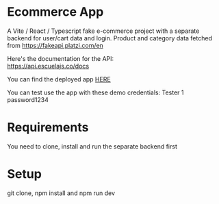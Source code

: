 # Ecommerce App

A Vite / React / Typescript fake e-commerce project with a separate backend for user/cart data and login.
Product and category data fetched from https://fakeapi.platzi.com/en<br>

Here's the documentation for the API:<br>
https://api.escuelajs.co/docs

You can find the deployed app [HERE](https://ecommerceapplication.fly.dev/)

You can test use the app with these demo credentials:
Tester 1
password1234

# Requirements

You need to clone, install and run the separate backend first

# Setup

git clone, npm install and npm run dev